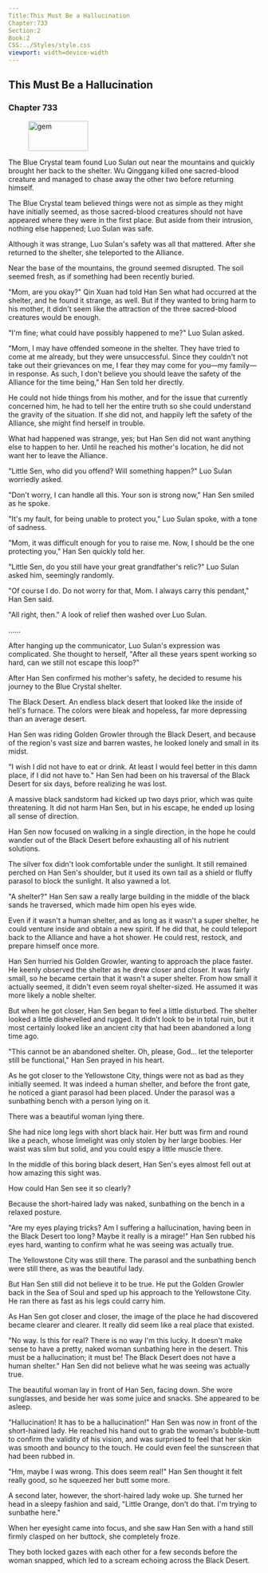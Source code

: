 ```yaml
---
Title:This Must Be a Hallucination 
Chapter:733 
Section:2 
Book:2 
CSS:../Styles/style.css 
viewport: width=device-width
---
```

  
## This Must Be a Hallucination
### Chapter 733
  
<figure>
	<img src="../Images/gem.gif" alt="gem" id="gem" width="120" height="60" />
</figure>
  

  
The Blue Crystal team found Luo Sulan out near the mountains and quickly brought her back to the shelter. Wu Qinggang killed one sacred-blood creature and managed to chase away the other two before returning himself.

The Blue Crystal team believed things were not as simple as they might have initially seemed, as those sacred-blood creatures should not have appeared where they were in the first place. But aside from their intrusion, nothing else happened; Luo Sulan was safe.

Although it was strange, Luo Sulan's safety was all that mattered. After she returned to the shelter, she teleported to the Alliance.

Near the base of the mountains, the ground seemed disrupted. The soil seemed fresh, as if something had been recently buried.

"Mom, are you okay?" Qin Xuan had told Han Sen what had occurred at the shelter, and he found it strange, as well. But if they wanted to bring harm to his mother, it didn't seem like the attraction of the three sacred-blood creatures would be enough.

"I'm fine; what could have possibly happened to me?" Luo Sulan asked.

"Mom, I may have offended someone in the shelter. They have tried to come at me already, but they were unsuccessful. Since they couldn't not take out their grievances on me, I fear they may come for you—my family—in response. As such, I don't believe you should leave the safety of the Alliance for the time being," Han Sen told her directly.

He could not hide things from his mother, and for the issue that currently concerned him, he had to tell her the entire truth so she could understand the gravity of the situation. If she did not, and happily left the safety of the Alliance, she might find herself in trouble.

What had happened was strange, yes; but Han Sen did not want anything else to happen to her. Until he reached his mother's location, he did not want her to leave the Alliance.

"Little Sen, who did you offend? Will something happen?" Luo Sulan worriedly asked.

"Don't worry, I can handle all this. Your son is strong now," Han Sen smiled as he spoke.

"It's my fault, for being unable to protect you," Luo Sulan spoke, with a tone of sadness.

"Mom, it was difficult enough for you to raise me. Now, I should be the one protecting you," Han Sen quickly told her.

"Little Sen, do you still have your great grandfather's relic?" Luo Sulan asked him, seemingly randomly.

"Of course I do. Do not worry for that, Mom. I always carry this pendant," Han Sen said.

"All right, then." A look of relief then washed over Luo Sulan.

…...

After hanging up the communicator, Luo Sulan's expression was complicated. She thought to herself, "After all these years spent working so hard, can we still not escape this loop?"

After Han Sen confirmed his mother's safety, he decided to resume his journey to the Blue Crystal shelter.

The Black Desert. An endless black desert that looked like the inside of hell's furnace. The colors were bleak and hopeless, far more depressing than an average desert.

Han Sen was riding Golden Growler through the Black Desert, and because of the region's vast size and barren wastes, he looked lonely and small in its midst.

"I wish I did not have to eat or drink. At least I would feel better in this damn place, if I did not have to." Han Sen had been on his traversal of the Black Desert for six days, before realizing he was lost.

A massive black sandstorm had kicked up two days prior, which was quite threatening. It did not harm Han Sen, but in his escape, he ended up losing all sense of direction.

Han Sen now focused on walking in a single direction, in the hope he could wander out of the Black Desert before exhausting all of his nutrient solutions.

The silver fox didn't look comfortable under the sunlight. It still remained perched on Han Sen's shoulder, but it used its own tail as a shield or fluffy parasol to block the sunlight. It also yawned a lot.

"A shelter?" Han Sen saw a really large building in the middle of the black sands he traversed, which made him open his eyes wide.

Even if it wasn't a human shelter, and as long as it wasn't a super shelter, he could venture inside and obtain a new spirit. If he did that, he could teleport back to the Alliance and have a hot shower. He could rest, restock, and prepare himself once more.

Han Sen hurried his Golden Growler, wanting to approach the place faster. He keenly observed the shelter as he drew closer and closer. It was fairly small, so he became certain that it wasn't a super shelter. From how small it actually seemed, it didn't even seem royal shelter-sized. He assumed it was more likely a noble shelter.

But when he got closer, Han Sen began to feel a little disturbed. The shelter looked a little dishevelled and rugged. It didn't look to be in total ruin, but it most certainly looked like an ancient city that had been abandoned a long time ago.

"This cannot be an abandoned shelter. Oh, please, God... let the teleporter still be functional," Han Sen prayed in his heart.

As he got closer to the Yellowstone City, things were not as bad as they initially seemed. It was indeed a human shelter, and before the front gate, he noticed a giant parasol had been placed. Under the parasol was a sunbathing bench with a person lying on it.

There was a beautiful woman lying there.

She had nice long legs with short black hair. Her butt was firm and round like a peach, whose limelight was only stolen by her large boobies. Her waist was slim but solid, and you could espy a little muscle there.

In the middle of this boring black desert, Han Sen's eyes almost fell out at how amazing this sight was.

How could Han Sen see it so clearly?

Because the short-haired lady was naked, sunbathing on the bench in a relaxed posture.

"Are my eyes playing tricks? Am I suffering a hallucination, having been in the Black Desert too long? Maybe it really is a mirage!" Han Sen rubbed his eyes hard, wanting to confirm what he was seeing was actually true.

The Yellowstone City was still there. The parasol and the sunbathing bench were still there, as was the beautiful lady.

But Han Sen still did not believe it to be true. He put the Golden Growler back in the Sea of Soul and sped up his approach to the Yellowstone City. He ran there as fast as his legs could carry him.

As Han Sen got closer and closer, the image of the place he had discovered became clearer and clearer. It really did seem like a real place that existed.

"No way. Is this for real? There is no way I'm this lucky. It doesn't make sense to have a pretty, naked woman sunbathing here in the desert. This must be a hallucination; it must be! The Black Desert does not have a human shelter." Han Sen did not believe what he was seeing was actually true.

The beautiful woman lay in front of Han Sen, facing down. She wore sunglasses, and beside her was some juice and snacks. She appeared to be asleep.

"Hallucination! It has to be a hallucination!" Han Sen was now in front of the short-haired lady. He reached his hand out to grab the woman's bubble-butt to confirm the validity of his vision, and was surprised to feel that her skin was smooth and bouncy to the touch. He could even feel the sunscreen that had been rubbed in.

"Hm, maybe I was wrong. This does seem real!" Han Sen thought it felt really good, so he squeezed her butt some more.

A second later, however, the short-haired lady woke up. She turned her head in a sleepy fashion and said, "Little Orange, don't do that. I'm trying to sunbathe here."

When her eyesight came into focus, and she saw Han Sen with a hand still firmly clasped on her buttock, she completely froze.

They both locked gazes with each other for a few seconds before the woman snapped, which led to a scream echoing across the Black Desert.
